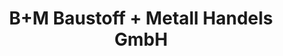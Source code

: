 ---
title: "B+M Baustoff + Metall Handels GmbH"
url: /wetzlar/b-m-baustoff-metall-handels-gmbh/
shop: Baustoffe
---
